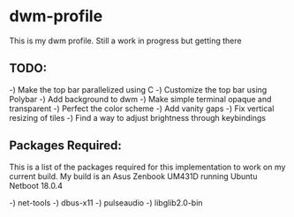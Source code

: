# dwm-profile

This is my dwm profile. Still a work in progress but getting there

## TODO:
-) Make the top bar parallelized using C
-) Customize the top bar using Polybar
-) Add background to dwm
-) Make simple terminal opaque and transparent
-) Perfect the color scheme
-) Add vanity gaps
-) Fix vertical resizing of tiles
-) Find a way to adjust brightness through keybindings

## Packages Required:
This is a list of the packages required for this implementation to work on my current build.
My build is an Asus Zenbook UM431D running Ubuntu Netboot 18.0.4

-) net-tools
-) dbus-x11
-) pulseaudio
-) libglib2.0-bin
